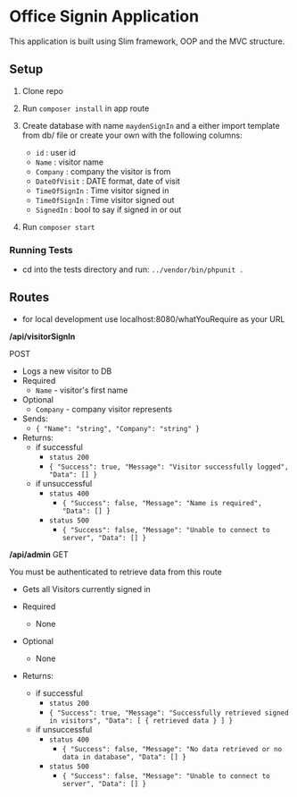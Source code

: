 # Office Signin Application

This application is built using Slim framework, OOP and the MVC structure.

## Setup

1. Clone repo
2. Run ```composer install``` in app route
3. Create database with name ```maydenSignIn``` and a either import template from db/ file or create your own with the following columns:
    - ```id``` : user id
    - ```Name``` : visitor name
    - ```Company``` : company the visitor is from
    - ```DateOfVisit``` : DATE format, date of visit
    - ```TimeOfSignIn``` : Time visitor signed in
    - ```TimeOfSignIn``` : Time visitor signed out
    - ```SignedIn``` : bool to say if signed in or out

4. Run ```composer start```

### Running Tests

- cd into the tests directory and run: ```../vendor/bin/phpunit .```

## Routes
- for local development use localhost:8080/whatYouRequire as your URL

**/api/visitorSignIn**

POST
- Logs a new visitor to DB
- Required
    - `Name` - visitor's first name 
- Optional
    - `Company` - company visitor represents
- Sends: 
  - `{ "Name": "string", "Company": "string" }`
- Returns:
    - if successful 
        - `status 200`
        - `{ "Success": true, "Message": "Visitor successfully logged", "Data": [] }`  
    - if unsuccessful
        - `status 400` 
            - `{ "Success": false, "Message": "Name is required", "Data": [] }`
        - `status 500` 
            - `{ "Success": false, "Message": "Unable to connect to server", "Data": [] }`
            
**/api/admin**
GET

You must be authenticated to retrieve data from this route

- Gets all Visitors currently signed in
- Required
    - None
- Optional
    - None
    
- Returns:
    - if successful 
        - `status 200`
        - `{ "Success": true, "Message": "Successfully retrieved signed in visitors", "Data": [ { retrieved data } ] }`  
    - if unsuccessful
        - `status 400` 
            - `{ "Success": false, "Message": "No data retrieved or no data in database", "Data": [] }`
        - `status 500` 
            - `{ "Success": false, "Message": "Unable to connect to server", "Data": [] }`